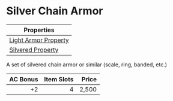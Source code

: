# Silver Chain Armor

| Properties                                                                 |
| -------------------------------------------------------------------------- |
| [Light Armor Property](../../Armor%20Properties/Light%20Armor%20Property.md)  |
| [Silvered Property](../../Material%20Properties/Silvered%20Property.md) |

A set of silvered chain armor or similar (scale, ring, banded, etc.)

| AC Bonus | Item Slots | Price |
| -------: | ---------: | ----: |
|       +2 |          4 | 2,500 |
